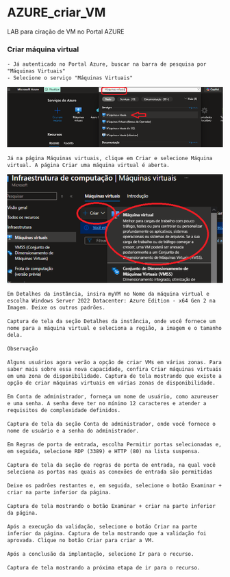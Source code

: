 # AZURE_criar_VM
LAB para ciração de VM no Portal AZURE

### Criar máquina virtual
    - Já autenticado no Portal Azure, buscar na barra de pesquisa por "Máquinas Virtuais"
    - Selecione o serviço "Máquinas Virtuais"
![image](https://github.com/PaceliWernke/AZURE_criar_VM/blob/main/imagens/1.png)

    Já na página Máquinas virtuais, clique em Criar e selecione Máquina virtual. A página Criar uma máquina virtual é aberta.
![image](https://github.com/PaceliWernke/AZURE_criar_VM/blob/main/imagens/2.png)


    Em Detalhes da instância, insira myVM no Nome da máquina virtual e escolha Windows Server 2022 Datacenter: Azure Edition - x64 Gen 2 na Imagem. Deixe os outros padrões.

    Captura de tela da seção Detalhes da instância, onde você fornece um nome para a máquina virtual e seleciona a região, a imagem e o tamanho dela.

    Observação

    Alguns usuários agora verão a opção de criar VMs em várias zonas. Para saber mais sobre essa nova capacidade, confira Criar máquinas virtuais em uma zona de disponibilidade. Captura de tela mostrando que existe a opção de criar máquinas virtuais em várias zonas de disponibilidade.

    Em Conta de administrador, forneça um nome de usuário, como azureuser e uma senha. A senha deve ter no mínimo 12 caracteres e atender a requisitos de complexidade definidos.

    Captura de tela da seção Conta de administrador, onde você fornece o nome de usuário e a senha do administrador.

    Em Regras de porta de entrada, escolha Permitir portas selecionadas e, em seguida, selecione RDP (3389) e HTTP (80) na lista suspensa.

    Captura de tela da seção de regras de porta de entrada, na qual você seleciona as portas nas quais as conexões de entrada são permitidas

    Deixe os padrões restantes e, em seguida, selecione o botão Examinar + criar na parte inferior da página.

    Captura de tela mostrando o botão Examinar + criar na parte inferior da página.

    Após a execução da validação, selecione o botão Criar na parte inferior da página. Captura de tela mostrando que a validação foi aprovada. Clique no botão Criar para criar a VM.

    Após a conclusão da implantação, selecione Ir para o recurso.

    Captura de tela mostrando a próxima etapa de ir para o recurso.
